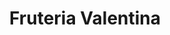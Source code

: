 ---
title: "Fruteria Valentina"
url: /san-jose-de-la-mariquina/fruteria-valentina/
shop: frutería
---